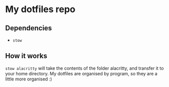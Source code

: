 # My dotfiles repo

## Dependencies
* `stow`

## How it works
`stow alacritty` will take the contents of the folder alacritty, and transfer it to your home directory. My dotfiles are organised by program, so they are a little more organised :)